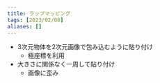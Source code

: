 ```yaml
---
title: ラップマッピング
tags: [2023/02/08]
aliases: []
---
```


- 3次元物体を2次元画像で包み込むように貼り付け
	- 極座標を利用
- 大きさに関係なく一周して貼り付け
	- 画像に歪み